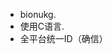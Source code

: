 - bionukg.
- 使用C语言.
- 全平台统一ID（确信）

<!---
bionukg/bionukg is a ✨ special ✨ repository because its `README.md` (this file) appears on your GitHub profile.
You can click the Preview link to take a look at your changes.
--->
